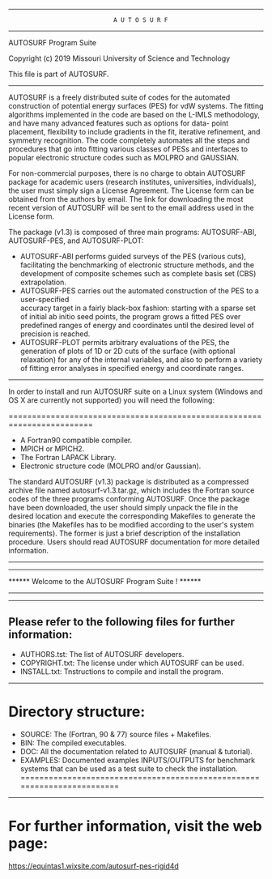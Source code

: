 
-----------------------------------------------------------------------------------

                                 A U T O S U R F      
                                 
-----------------------------------------------------------------------------------

   AUTOSURF Program Suite

   Copyright (c) 2019 Missouri University of Science and Technology

   This file is part of AUTOSURF.
   
-----------------------------------------------------------------------------------

 AUTOSURF is a freely distributed suite of codes for the automated construction of potential 
 energy surfaces (PES) for vdW systems. The fitting algorithms implemented in the code are 
 based on the L-IMLS methodology, and have many advanced features such as options for data-
 point placement, flexibility to include gradients in the fit, iterative refinement, and 
 symmetry recognition. The code completely automates all the steps and procedures that go 
 into fitting various classes of PESs and interfaces to popular electronic structure codes 
 such as MOLPRO and GAUSSIAN. 

 For non-commercial purposes, there is no charge to obtain AUTOSURF package for academic 
 users (research institutes, universities, individuals), the user must simply sign a License 
 Agreement. The License form can be obtained from the authors by email. The link for 
 downloading the most recent version of AUTOSURF will be sent to the email address used in 
 the License form.

 The package (v1.3) is composed of three main programs: AUTOSURF-ABI, AUTOSURF-PES, and AUTOSURF-PLOT:
 * AUTOSURF-ABI performs guided surveys of the PES (various cuts), facilitating 
 the benchmarking of electronic structure methods, and the development of composite 
 schemes such as complete basis set (CBS) extrapolation.
 * AUTOSURF-PES carries out the automated construction of the PES to a user-specified     
 accuracy target in a fairly black-box fashion: starting with a sparse 
 set of initial ab initio seed points, the program grows a fitted PES over 
 predefined ranges of energy and coordinates until the desired level of precision 
 is reached. 
 * AUTOSURF-PLOT permits arbitrary evaluations of the PES, the generation of 
 plots of 1D or 2D cuts of the surface (with optional relaxation) for any of the 
 internal variables, and also to perform a variety of fitting error analyses in 
 specified energy and coordinate ranges.

-----------------------------------------------------------------------------------

In order to install and run AUTOSURF suite on a Linux system (Windows and OS X 
 are currently not supported) you will need the following:
 
 ========================================================================
 * A Fortran90 compatible compiler.
 * MPICH or MPICH2.
 * The Fortran LAPACK Library.
 * Electronic structure code (MOLPRO and/or Gaussian).

 The standard AUTOSURF (v1.3) package is distributed as a compressed archive file 
 named autosurf-v1.3.tar.gz, which includes the Fortran source codes of the three 
 programs conforming AUTOSURF. Once the package have been downloaded, the user 
 should simply unpack the file in the desired location and execute the corresponding 
 Makefiles to generate the binaries (the Makefiles has to be modified according to 
 the user's system requirements). The former is just a brief description of the 
 installation procedure. Users should read AUTOSURF documentation for more detailed 
 information.

-----------------------------------------------------------------------------------
***********************************************************************************
******                Welcome to the AUTOSURF Program Suite !                ******         
***********************************************************************************

-----------------------------------------------------------------------------------
   Please refer to the following files for further information:
-----------------------------------------------------------------------------------
   * AUTHORS.tst:   The list of AUTOSURF developers.
   * COPYRIGHT.txt: The license under which AUTOSURF can be used.
   * INSTALL.txt:   Tnstructions to compile and install the program.
-----------------------------------------------------------------------------------


   Directory structure:
========================================================================
   * SOURCE:        The (Fortran, 90 & 77) source files + Makefiles.
   * BIN:           The compiled executables.
   * DOC:           All the documentation related to AUTOSURF (manual & tutorial).
   * EXAMPLES:      Documented examples INPUTS/OUTPUTS for benchmark systems that 
                    can be used as a test suite to check the installation.
========================================================================

-----------------------------------------------------------------------------------
   For further information, visit the web page:
========================================================================
   https://equintas1.wixsite.com/autosurf-pes-rigid4d


